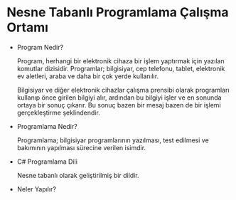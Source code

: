 # Nesne Tabanlı Programlama Çalışma Ortamı

- Program Nedir?
 
  Program, herhangi bir elektronik cihaza bir işlem yaptırmak için yazılan komutlar dizisidir.
  Programlar; bilgisiyar, cep telefonu, tablet, elektronik ev aletleri, araba ve daha bir çok yerde kullanılır.
  
  Bilgisiyar ve diğer elektronik cihazlar çalışma prensibi olarak programları kullanıp önce girilen bilgiyi alır, ardından bu bilgiyi işler ve en sonunda ortaya bir sonuç çıkarır.
  Bu sonuç bazen bir mesaj bazen de bir işlemi gerçekleştirme şeklindendir.
  
- Programlama Nedir?

  Programlama; bilgisiyar programlarının yazılması, test edilmesi ve bakımının yapılması sürecine verilen isimdir.
  
- C# Programlama Dili

  Nesne tabanlı olarak geliştirilmiş bir dildir.
 
- Neler Yapılır?
